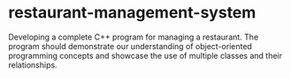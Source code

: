 # restaurant-management-system
Developing a complete C++ program for managing a restaurant. The program should demonstrate our understanding of object-oriented programming concepts and showcase the use of multiple classes and their relationships.
